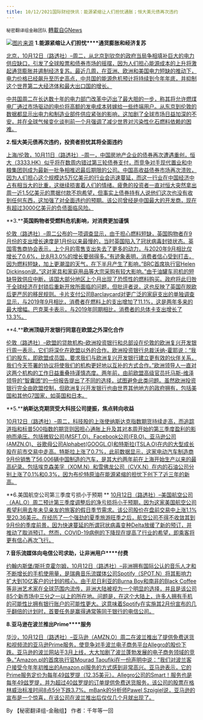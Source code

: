 ```yaml
---
title: 10/12/2021国际财经快讯：能源紧缩让人们担忧通胀；恒大美元债再次违约
---
```

`秘密翻译组金融团队` [轉載自GNews](https://gnews.org/zh-hans/1589465/)

![](https://assets.gnews.org/wp-content/uploads/2021/10/图片2-17.png)[图片来源](https://www.reuters.com/)
**1.****能源紧缩****让人们担忧****通货膨胀和经济复苏**

[北京，10月12日（路透社）–周二，从北京到钦奈的政府当局争相填补巨大的电力供应缺口，引发了全球股票和债券市场的摇摆，因为人们担心能源成本的上升将激起通货膨胀并遏制经济复苏。最近几周，在亚洲、欧洲和美国电力短缺的推动下，电力价格已经飙升至历史高点，中共国的能源危机预计将持续到今年年底，并抑制这个世界第二大经济体和最大出口国的增长。](https://www.reuters.com/business/energy/energy-crunch-stokes-inflation-economic-recovery-fears-2021-10-12/)

[中共国周二在长达数十年的电力部门改革中迈出了最大胆的一步，称其将允许燃煤电厂通过市场驱动的电价将高额的发电成本转嫁给一些终端用户。从东京到伦敦的数据都显示出电力和制造业部件供应紧张的影响，这加剧了全球市场日益加深的不安，并在全球气候变化谈判前一个月强调了减少世界对污染性化石燃料依赖的困难。](https://www.reuters.com/business/energy/energy-crunch-stokes-inflation-economic-recovery-fears-2021-10-12/)

**2.****恒大****美元债再次违约，投资者担忧其将全面违约**

[上海/伦敦，10月11日（路透社）–周一，中国房地产企业的债券再次遭遇重创，恒大（3333.HK）似乎将在数周内错过第三轮债券支付，而竞争对手现代置业和中粮集团则成为最新一批争相推迟最后期限的公司。中国高收益债券市场再次溃败，因为人们担心这个规模达5万亿美元的行业会迅速蔓延，而这一行业在中国经济中占有相当大的比重，这继续损害着人们的情绪。疲惫的投资者一直对恒大突然拿出周一近1.5亿美元的票据付款不抱希望，但事实上债券持有人说他们这次也没有收到任何东西，这加强了对全面违约的预期。该公司曾经是中国最大的开发商，现在有超过3000亿美元的负债面临风险。](https://www.reuters.com/world/china/china-evergrande-bondholders-brace-mondays-coupon-deadline-2021-10-11/)

**3.****英国购物者受燃料危机影响，对消费更加谨慎**

[伦敦（路透社）–周二公布的一项调查显示，由于担心燃料短缺，英国购物者在9月份的支出增长速度是1月份以来最慢的，当时英国陷入了冠状病毒封锁状态。英国零售商协会表示，上个月的零售支出失去了更多的动力，与2020年9月相比仅增长了0.6%，比8月3.0%的增长要弱得多。”有迹象表明，消费者信心受到打击，因为燃料短缺，加上更潮湿的天气，在下半月产生了影响，”BRC首席执行官Helen Dickinson说。”这对家具和家庭用品等大宗采购有较大影响。”由于油罐车司机的短缺导致供应中断，该国大部分地区上个月出现了恐慌性的燃料购买。政府将此归咎于全球经济在封锁后重新开放所面临的问题，但批评者说，这也反映了英国在脱欧后更严厉的移民规则。卡片支付公司Barclaycard对更广泛的家庭支出的单独调查显示，与2019年9月相比，消费者在燃料上的支出增加了11.1%，这是两年多来的最大增幅。巴克莱卡表示，与2019年同期相比，消费者的总体卡支出增长了13.3%。](https://www.oann.com/uk-shoppers-hit-by-fuel-crisis-turn-more-cautious-on-spending/)

**4.****欧洲顶级开发银行同意在欧盟之外深化合作**

[伦敦（路透社）–欧盟的贷款机构–欧洲投资银行和总部设在伦敦的欧洲复兴开发银行周一表示，它们将深化在欧盟以外的合作。欧洲投资银行总裁沃纳-霍耶说：“我们的股东，即欧盟成员国，要求我们与欧洲复兴开发银行建立更有效的伙伴关系，我们今天签署的协议将使我们的机构更好地以互补的方式合作。”欧洲领导人一直对这两个机构的工作日益重叠持谨慎态度。两年前，由前欧盟高级官员托马斯-维泽领导的“智囊团”的一份报告提出了不同的选择，试图避免此类问题。虽然欧洲投资银行完全由欧盟控制，但欧洲复兴开发银行也由世界其他地方的政府拥有，包括美国和其他G7国家，如英国和日本。](https://www.oann.com/europes-top-development-banks-agree-to-deepen-cooperation-outside-eu/)

**5.****纳斯达克期货受大科技公司提振，焦点转向收益**

[10月12日（路透社）–周二，科技股的上涨使纳斯达克指数期货持续走高，而追踪道指和标普500指数的期货则因担心通胀上升及其对本周开始的第三季度盈利的影响而承压。包括微软公司(MSFT.O)、Facebook公司(FB.O)、亚马逊公司(AMZN.O)、谷歌母公司Alphabet(GOOGL.O)和特斯拉(TSLA.O)在内的大型成长股在前市交易中走高。特斯拉上涨了0.7%，此前数据显示，这家电动汽车制造商9月份销售了56,006辆中国制造的汽车，是其大约两年前在上海开始生产以来的最高纪录。包括埃克森美孚（XOM.N）和雪佛龙公司（CVX.N）在内的石油公司分别上涨了0.1%和0.3%，因为布伦特原油在能源紧缩的担忧下创下了近三年的新高。](https://www.reuters.com/world/us/nasdaq-futures-lifted-by-big-tech-focus-turns-earnings-2021-10-12/)

**6.美国航空公司第三季度亏损小于预期
**
[10月12日（路透社）–美国航空公司（AAL.O）周二预计第三季度调整后的净亏损将小于预期，因为这家美国航空公司希望利用去年未见亲友的旅客的假日季节需求。该公司股价在盘前交易中上涨1.1%至20.36美元。在经历了一个强劲的夏季旅游旺季之后，航空公司不得不收敛其到9月份的季度前景，因为快速蔓延的所谓冠状病毒变种Delta放缓了新的预订，并推动了取消预订。然而，COVID-19病例的下降现在提高了行业的希望，即乘客将更有信心再次飞行。](https://www.reuters.com/business/aerospace-defense/american-airlines-expects-third-quarter-revenue-fall-25-2021-10-12/)

**7.****音乐流媒体向电信公司求助，让非洲****用户****付费**

[约翰内斯堡/斯托克霍尔姆，10月12日（路透社）–非洲拥有国际公认的音乐人才和不断增长的手机使用量，是瑞典音乐流媒体公司Spotify（SPOT.N）将其影响力扩大到10亿客户的计划的核心。由于尼日利亚的Burna Boy和南非的Black Coffee等非洲艺术家在全球范围内流传，非洲大陆被视为一个明显的选择，并且是该公司85个新市场中三分之一以上的所在地。问题是，在这个大陆上，许多人拥有手机的可能性比拥有银行账户的可能性更大。这意味着Spotify在实施其2月份宣布的几乎翻倍的计划时，首要任务是赢得通常等同于银行的电信公司。](https://www.reuters.com/world/africa/music-streamers-turn-telcos-make-africa-pay-2021-10-12/)

**8.****亚马逊在波兰推出****Prime****服务**

[华沙，10月12日（路透社）–亚马逊（AMZN.O）周二在波兰推出了提供免费送货和视频流的亚马逊Prime服务，使竞争对手波兰电子商务平台Allegro的股价下跌。亚马逊的波兰网站于3月上线，大大加剧了波兰蓬勃发展的电子商务领域的竞争。”Amazon.pl的首席执行官Mourad Taoufiki在一份声明中说：”我们对波兰客户接受今年年初推出的Amazon.pl服务的方式感到非常高兴。亚马逊表示，它的Prime服务定价为每年49兹罗提（12.35美元）。Allegro公司的Smart！服务也是每年49兹罗提，并为超过40兹罗提的订单提供免费送货服务，该公司的股票在格林威治标准时间8点5分下跌3.7%。mBank的分析师Pawel Szpigiel说，亚马逊的宣布是一个惊喜，在该公司在波兰推出后仅仅几个月就出现了。](https://www.reuters.com/technology/amazon-launches-prime-service-poland-2021-10-12/)

By 【秘密翻译组-金融组】
作者：千年等一回

